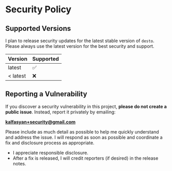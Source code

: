 # Security Policy

## Supported Versions

I plan to release security updates for the latest stable version of `desto`. Please always use the latest version for the best security and support.

| Version | Supported          |
| ------- | ----------------- |
| latest  | :white_check_mark: |
| < latest| :x:                |

## Reporting a Vulnerability

If you discover a security vulnerability in this project, **please do not create a public issue**. Instead, report it privately by emailing:

**kalfasyan+security@gmail.com**

Please include as much detail as possible to help me quickly understand and address the issue. I will respond as soon as possible and coordinate a fix and disclosure process as appropriate.

- I appreciate responsible disclosure.
- After a fix is released, I will credit reporters (if desired) in the release notes.

